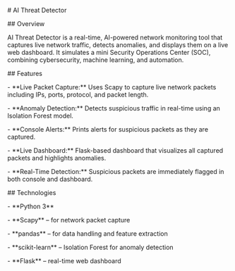 \# AI Threat Detector



\## Overview

AI Threat Detector is a real-time, AI-powered network monitoring tool that captures live network traffic, detects anomalies, and displays them on a live web dashboard. It simulates a mini Security Operations Center (SOC), combining cybersecurity, machine learning, and automation.



\## Features

\- \*\*Live Packet Capture:\*\* Uses Scapy to capture live network packets including IPs, ports, protocol, and packet length.

\- \*\*Anomaly Detection:\*\* Detects suspicious traffic in real-time using an Isolation Forest model.

\- \*\*Console Alerts:\*\* Prints alerts for suspicious packets as they are captured.

\- \*\*Live Dashboard:\*\* Flask-based dashboard that visualizes all captured packets and highlights anomalies.

\- \*\*Real-Time Detection:\*\* Suspicious packets are immediately flagged in both console and dashboard.



\## Technologies

\- \*\*Python 3\*\*

\- \*\*Scapy\*\* – for network packet capture

\- \*\*pandas\*\* – for data handling and feature extraction

\- \*\*scikit-learn\*\* – Isolation Forest for anomaly detection

\- \*\*Flask\*\* – real-time web dashboard






